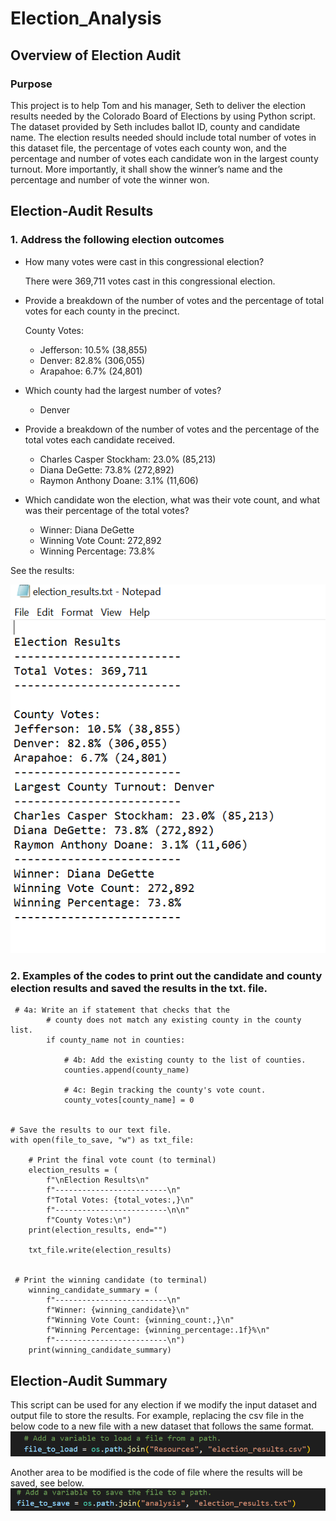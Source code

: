 # Election_Analysis
## Overview of Election Audit 
### Purpose
This project is to help Tom and his manager, Seth to deliver the election results needed by the Colorado Board of Elections by using Python script. The dataset provided by Seth includes ballot ID, county and candidate name. The election results needed should include total number of votes in this dataset file, the percentage of votes each county won, and the percentage and number of votes each candidate won in the largest county turnout. More importantly, it shall show the winner’s name and the percentage and number of vote the winner won.  
## Election-Audit Results
### 1. Address the following election outcomes
* How many votes were cast in this congressional election?

    There were 369,711 votes cast in this congressional election. 
* Provide a breakdown of the number of votes and the percentage of total votes for each county in the precinct.
    
    County Votes:
    * Jefferson: 10.5% (38,855)
    * Denver: 82.8% (306,055)
    * Arapahoe: 6.7% (24,801)

* Which county had the largest number of votes?
    * Denver
* Provide a breakdown of the number of votes and the percentage of the total votes each candidate received.
    * Charles Casper Stockham: 23.0% (85,213)
    * Diana DeGette: 73.8% (272,892)
    * Raymon Anthony Doane: 3.1% (11,606)

* Which candidate won the election, what was their vote count, and what was their percentage of the total votes?
    * Winner: Diana DeGette
    * Winning Vote Count: 272,892
    * Winning Percentage: 73.8%

See the results: 

![](Resources/Python_Challenge_1.PNG)
### 2. Examples of the codes to print out the candidate and county election results and saved the results in the txt. file.  
``` 
 # 4a: Write an if statement that checks that the
        # county does not match any existing county in the county list.
        if county_name not in counties:

            # 4b: Add the existing county to the list of counties.
            counties.append(county_name)

            # 4c: Begin tracking the county's vote count.
            county_votes[county_name] = 0


# Save the results to our text file.
with open(file_to_save, "w") as txt_file:

    # Print the final vote count (to terminal)
    election_results = (
        f"\nElection Results\n"
        f"-------------------------\n"
        f"Total Votes: {total_votes:,}\n"
        f"-------------------------\n\n"
        f"County Votes:\n")
    print(election_results, end="")

    txt_file.write(election_results)


 # Print the winning candidate (to terminal)
    winning_candidate_summary = (
        f"-------------------------\n"
        f"Winner: {winning_candidate}\n"
        f"Winning Vote Count: {winning_count:,}\n"
        f"Winning Percentage: {winning_percentage:.1f}%\n"
        f"-------------------------\n")
    print(winning_candidate_summary)
```

## Election-Audit Summary

This script can be used for any election if we modify the input dataset and output file to store the results. For example, replacing the csv file in the below code to a new file with a new dataset that follows the same format. 
![](Resources/Python_Challenge_Modify1.PNG)

Another area to be modified is the code of file where the results will be saved, see below.  
![](Resources/Python_Challenge_Modify2.PNG)

